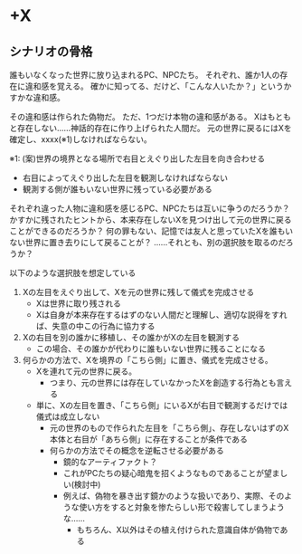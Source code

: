 # +X

## シナリオの骨格

誰もいなくなった世界に放り込まれるPC、NPCたち。
それぞれ、誰か1人の存在に違和感を覚える。
確かに知ってる、だけど、「こんな人いたか？」というかすかな違和感。

その違和感は作られた偽物だ。
ただ、1つだけ本物の違和感がある。
Xはもともと存在しない……神話的存在に作り上げられた人間だ。
元の世界に戻るにはXを確定し、xxxx(※1)しなければならない。

※1: (案)世界の境界となる場所で右目とえぐり出した左目を向き合わせる

- 右目によってえぐり出した左目を観測しなければならない
- 観測する側が誰もいない世界に残っている必要がある

それぞれ違った人物に違和感を感じるPC、NPCたちは互いに争うのだろうか？
かすかに残されたヒントから、本来存在しないXを見つけ出して元の世界に戻ることができるのだろうか？
何の罪もない、記憶では友人と思っていたXを誰もいない世界に置き去りにして戻ることが？
……それとも、別の選択肢を取るのだろうか？

以下のような選択肢を想定している

1. Xの左目をえぐり出して、Xを元の世界に残して儀式を完成させる
    - Xは世界に取り残される
    - Xは自身が本来存在するはずのない人間だと理解し、適切な説得をすれば、失意の中この行為に協力する
2. Xの右目を別の誰かに移植し、その誰かがXの左目を観測する
    - この場合、その誰かが代わりに誰もいない世界に残ることになる
3. 何らかの方法で、Xを境界の「こちら側」に置き、儀式を完成させる。
    - Xを連れて元の世界に戻る。
      - つまり、元の世界には存在していなかったXを創造する行為とも言える
    - 単に、Xの左目を置き、「こちら側」にいるXが右目で観測するだけでは儀式は成立しない
      - 元の世界のもので作られた左目を「こちら側」、存在しないはずのX本体と右目が「あちら側」に存在することが条件である
      - 何らかの方法でその概念を逆転させる必要がある
        - 鏡的なアーティファクト？
        - これがPCたちの疑心暗鬼を招くようなものであることが望ましい(検討中)
        - 例えば、偽物を暴き出す鏡かのような扱いであり、実際、そのような使い方をすると対象を惨たらしい形で殺害してしまうような……
          - もちろん、X以外はその植え付けられた意識自体が偽物である
